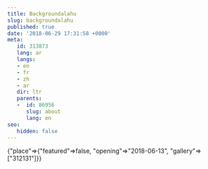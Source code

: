 ```yaml
---
title: Backgroundalahu
slug: backgroundalahu
published: true
date: '2018-06-29 17:31:58 +0000'
meta:
   id: 313873
   lang: ar
   langs:
   - en
   - fr
   - zh
   - ar
   dir: ltr
   parents:
   -  id: 86956
      slug: about
      lang: en
seo:
   hidden: false
---
```


{"place"=>{"featured"=>false, "opening"=>"2018-06-13", "gallery"=>["312131"]}}